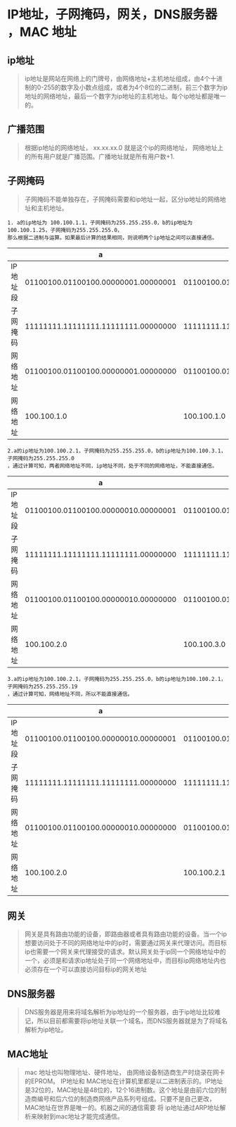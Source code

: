 #  IP地址，子网掩码，网关，DNS服务器 ，MAC 地址
##  ip地址
> ip地址是网站在网络上的门牌号，由网络地址+主机地址组成，由4个十进制的0-255的数字及小数点组成，或者为4个8位的二进制，前三个数字为ip地址的网络地址，最后一个数字为ip地址的主机地址。每个ip地址都是唯一的。

## 广播范围
> 根据ip地址的网络地址， xx.xx.xx.0 就是这个ip的网络地址， 网络地址上的所有用户就是广播范围。广播地址就是所有用户数+1.

## 子网掩码
> 子网掩码不能单独存在，子网掩码需要和ip地址一起，区分ip地址的网络地址和主机地址。

```
1. a的ip地址为 100.100.1.1，子网掩码为255.255.255.0，b的ip地址为100.100.1.25，子网掩码为255.255.255.0，  
那么根据二进制与运算。如果最后计算的结果相同，则说明两个ip地址之间可以直接通信。  
```
||a|b|
--|---|----
IP地址段|01100100.01100100.00000001.00000001|01100100.01100100.00000001.00011001
子网掩码|11111111.11111111.11111111.00000000|11111111.11111111.11111111.00000000
网络地址|01100100.01100100.00000001.00000000|01100100.01100100.00000001.00000000
网络地址|100.100.1.0|100.100.1.0

```
2.a的ip地址为100.100.2.1，子网掩码为255.255.255.0，b的ip地址为100.100.3.1，子网掩码为255.255.255.0
，通过计算可知，两者网络地址不同，ip地址不同，处于不同的网络地址，不能直接通信。
```

||a|b|
--|---|----
IP地址段|01100100.01100100.00000010.00000001|01100100.01100100.00000011.00000001
子网掩码|11111111.11111111.11111111.00000000|11111111.11111111.11111111.00000000
网络地址|01100100.01100100.00000010.00000000|01100100.01100100.00000011.00000000
网络地址|100.100.2.0|100.100.3.0

```
3.a的ip地址为100.100.2.1，子网掩码为255.255.255.0，b的ip地址为100.100.2.1，子网掩码为255.255.255.19
，通过计算可知，网络地址不同，所以不能直接通信。
```

||a|b|
--|---|----
IP地址段|01100100.01100100.00000010.00000001|01100100.01100100.00000010.00000001
子网掩码|11111111.11111111.11111111.00000000|11111111.11111111.11111111.00010011
网络地址|01100100.01100100.00000010.00000000|01100100.01100100.00000010.00000001
网络地址|100.100.2.0|100.100.2.1


## 网关

> 网关是具有路由功能的设备，即路由器或者具有路由功能的设备。当一个ip想要访问处于不同的网络地址中的ip时，需要通过网关来代理访问。而目标ip也需要一个网关来代理接受的请求。默认网关处于ip同一个网络地址中的一个，必须是和请求ip地址处于同一个网络地址中，而目标ip网络地址内也必须存在一个可以直接访问目标ip的网关地址

## DNS服务器

> DNS服务器是用来将域名解析为ip地址的一个服务器，由于ip地址比较难记，所以目前都需要将ip地址关联一个域名，而DNS服务器就是为了将域名解析为ip地址。

## MAC地址
> mac 地址也叫物理地址、硬件地址， 由网络设备制造商生产时烧录在网卡的EPROM。 IP地址和 MAC地址在计算机里都是以二进制表示的。IP地址是32位的，MAC地址是48位的，12个16进制数。这个地址是由前六位的制造商编号和后六位的制造商网络产品系列号组成。只要不是自己更改，MAC地址在世界是唯一的。机器之间的通信需要 将 ip地址通过ARP地址解析来映射到mac地址才能完成通信。

